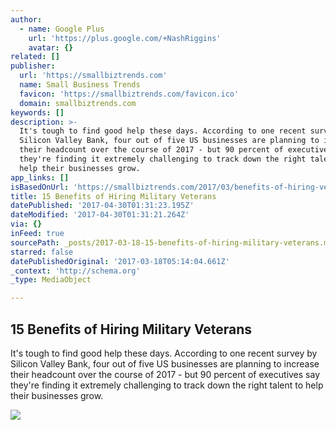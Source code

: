 ```yaml
---
author:
  - name: Google Plus
    url: 'https://plus.google.com/+NashRiggins'
    avatar: {}
related: []
publisher:
  url: 'https://smallbiztrends.com'
  name: Small Business Trends
  favicon: 'https://smallbiztrends.com/favicon.ico'
  domain: smallbiztrends.com
keywords: []
description: >-
  It's tough to find good help these days. According to one recent survey by
  Silicon Valley Bank, four out of five US businesses are planning to increase
  their headcount over the course of 2017 - but 90 percent of executives say
  they're finding it extremely challenging to track down the right talent to
  help their businesses grow.
app_links: []
isBasedOnUrl: 'https://smallbiztrends.com/2017/03/benefits-of-hiring-veterans.html'
title: 15 Benefits of Hiring Military Veterans
datePublished: '2017-04-30T01:31:23.195Z'
dateModified: '2017-04-30T01:31:21.264Z'
via: {}
inFeed: true
sourcePath: _posts/2017-03-18-15-benefits-of-hiring-military-veterans.md
starred: false
datePublishedOriginal: '2017-03-18T05:14:04.661Z'
_context: 'http://schema.org'
_type: MediaObject

---
```

<article style=""><h1>15 Benefits of Hiring Military Veterans</h1><p>It's tough to find good help these days. According to one recent survey by Silicon Valley Bank, four out of five US businesses are planning to increase their headcount over the course of 2017 - but 90 percent of executives say they're finding it extremely challenging to track down the right talent to help their businesses grow.</p><img src="http://smallbiztrends.com/wp-content/uploads/2017/03/shutterstock_338583656.jpg" /></article>